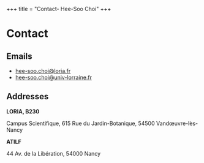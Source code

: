 +++
title = "Contact- Hee-Soo Choi"
+++

# Contact

## Emails

* [hee-soo.choi@loria.fr](mailto:hee-soo.choi@loria.fr)
* [hee-soo.choi@univ-lorraine.fr](mailto:hee-soo.choi@univ-lorraine.fr)


## Addresses

**LORIA, B230**

Campus Scientifique, 615 Rue du Jardin-Botanique, 54500 Vandœuvre-lès-Nancy

**ATILF**

44 Av. de la Libération, 54000 Nancy
